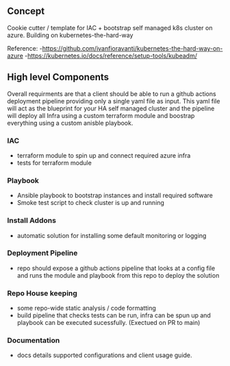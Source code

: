 ## Concept 
Cookie cutter / template for IAC + bootstrap self managed k8s cluster on azure. Building on kubernetes-the-hard-way 

Reference: 
-https://github.com/ivanfioravanti/kubernetes-the-hard-way-on-azure
-https://kubernetes.io/docs/reference/setup-tools/kubeadm/

## High level Components

Overall requirments are that a client should be able to run a github actions deployment pipeline providing only a single yaml file as input. This yaml file will act as the blueprint for your HA self managed cluster and the pipeline will deploy all Infra using a custom terraform module and boostrap everything using a custom anisble playbook. 

### IAC

- terraform module to spin up and connect required azure infra
- tests for terraform module

### Playbook

- Ansible playbook to bootstrap instances and install required software
- Smoke test script to check cluster is up and running 

### Install Addons 

- automatic solution for installing some default monitoring or logging

### Deployment Pipeline

- repo should expose a github actions pipeline that looks at a config file and runs the module and playbook from this repo to deploy the solution 

### Repo House keeping 

- some repo-wide static analysis / code formatting 
- build pipeline that checks tests can be run, infra can be spun up and playbook can be executed sucessfully. (Exectued on PR to main)

### Documentation 

- docs details supported configurations and client usage guide.


